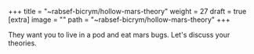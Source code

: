 
+++
title = "~rabsef-bicrym/hollow-mars-theory"
weight = 27
draft = true
[extra]
image = ""
path = "~rabsef-bicrym/hollow-mars-theory"
+++

They want you to live in a pod and eat mars bugs.  Let's discuss your theories.
